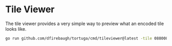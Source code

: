 # Tile Viewer

The tile viewer provides a very simple way to preview what an encoded tile looks like.

```bash
go run github.com/dfirebaugh/tortuga/cmd/tileviewer@latest -tile 0880088088888888888887888888888888888888088888800088880000088000
```
